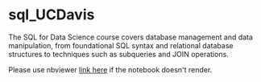 # sql_UCDavis

The SQL for Data Science course covers database management and data manipulation, from foundational SQL syntax and relational database structures to techniques such as subqueries and JOIN operations.

Please use nbviewer <a href="https://nbviewer.org/github/j-karn/sql_UCDavis/blob/main/SQL_Yelp_dataset.ipynb">link here</a> if the notebook doesn't render.
